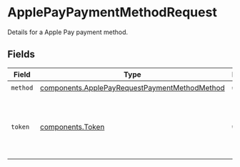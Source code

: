 # ApplePayPaymentMethodRequest

Details for a Apple Pay payment method.


## Fields

| Field                                                                                                            | Type                                                                                                             | Required                                                                                                         | Description                                                                                                      | Example                                                                                                          |
| ---------------------------------------------------------------------------------------------------------------- | ---------------------------------------------------------------------------------------------------------------- | ---------------------------------------------------------------------------------------------------------------- | ---------------------------------------------------------------------------------------------------------------- | ---------------------------------------------------------------------------------------------------------------- |
| `method`                                                                                                         | [components.ApplePayRequestPaymentMethodMethod](../../models/components/applepayrequestpaymentmethodmethod.md)   | :heavy_check_mark:                                                                                               | `applepay`.                                                                                                      | applepay                                                                                                         |
| `token`                                                                                                          | [components.Token](../../models/components/token.md)                                                             | :heavy_check_mark:                                                                                               | The encrypted (opaque) token that was passed to the `onpaymentauthorized`<br/>callback by the Apple Pay integration. |                                                                                                                  |